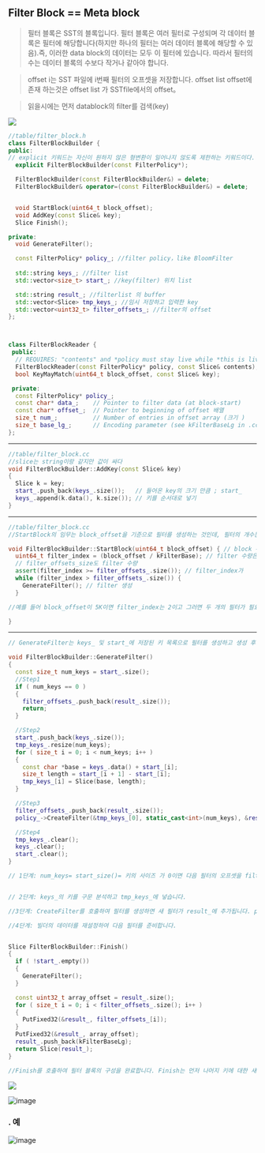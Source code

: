 
## Filter Block == Meta block
> 필터 블록은 SST의 블록입니다. 필터 블록은 여러 필터로 구성되며 각 데이터 블록은 필터에 해당합니다(하지만 하나의 필터는 여러 데이터 블록에 해당할 수 있음).즉, 이러한 data block의 데이터는 모두 이 필터에 있습니다. 따라서 필터의 수는 데이터 블록의 수보다 작거나 같아야 합니다.

> offset i는 SST 파일에 i번째 필터의 오프셋을 저장합니다. offset list offset에 존재 하는것은 offset list 가 SSTfile에서의  offset。

> 읽을시에는 먼저 datablock의 filter를 검색(key)

![](https://www.huliujia.com/images/leveldb_SST_filter_block%E6%A0%BC%E5%BC%8F.png)

```c++
//table/filter_block.h
class FilterBlockBuilder {
public:
// explicit 키워드는 자신이 원하지 않은 형변환이 일어나지 않도록 제한하는 키워드이다.
  explicit FilterBlockBuilder(const FilterPolicy*);

  FilterBlockBuilder(const FilterBlockBuilder&) = delete;
  FilterBlockBuilder& operator=(const FilterBlockBuilder&) = delete;


  void StartBlock(uint64_t block_offset);
  void AddKey(const Slice& key);
  Slice Finish();

private:
  void GenerateFilter();

  const FilterPolicy* policy_; //filter policy，like BloomFilter
  
  std::string keys_; //filter list 
  std::vector<size_t> start_; //key(filter) 위치 list

  std::string result_; //filterlist 의 buffer
  std::vector<Slice> tmp_keys_; //임시 저장하고 입력한 key
  std::vector<uint32_t> filter_offsets_; //filter의 offset
};



class FilterBlockReader {
 public:
  // REQUIRES: "contents" and *policy must stay live while *this is live.
  FilterBlockReader(const FilterPolicy* policy, const Slice& contents);
  bool KeyMayMatch(uint64_t block_offset, const Slice& key);

 private:
  const FilterPolicy* policy_;
  const char* data_;    // Pointer to filter data (at block-start)
  const char* offset_;  // Pointer to beginning of offset 배열  
  size_t num_;          // Number of entries in offset array (크기 )
  size_t base_lg_;      // Encoding parameter (see kFilterBaseLg in .cc file)
};

```
---

```c++
//table/filter_block.cc
//slice는 string이랑 같지만 값이 싸다
void FilterBlockBuilder::AddKey(const Slice& key) 
{
  Slice k = key;
  start_.push_back(keys_.size());   // 들어온 key의 크기 만큼 ; start_
  keys_.append(k.data(), k.size()); // 키를 순서대로 넣기 
}

```
---
```c++
//table/filter_block.cc
//StartBlock의 임무는 block_offset을 기준으로 필터를 생성하는 것인데, 필터의 개수는 블록의 개수와 관련이 없고 block_offset에만 관련이 있습니다. 기본적으로 필터는 2K block_offset마다 생성됩니다. 2K의 기본값은 상수 kFilterBase에 의해 지정됩니다.

void FilterBlockBuilder::StartBlock(uint64_t block_offset) { // block 위치가 입력 값
  uint64_t filter_index = (block_offset / kFilterBase); // filter 수량은 위치 / 크기
  // filter_offsets_size도 filter 수량
  assert(filter_index >= filter_offsets_.size()); // filter_index가
  while (filter_index > filter_offsets_.size()) {
    GenerateFilter(); // filter 생성
  }

//예를 들어 block_offset이 5K이면 filter_index는 2이고 그러면 두 개의 필터가 필요합니다. 다음 호출의 block_offset이 5.5K이면 계산된 filter_index는 여전히 2이고 새 필터가 생성되지 않습니다. 검색할 때 block_offset을 2K로 나누어 filter_offsets_에서 필터의 위치를 ​​얻은 다음 filter_offsets_에 따라 filter를 찾습니다.

}
```
----

```c++
// GenerateFilter는 keys_ 및 start_에 저장된 키 목록으로 필터를 생성하고 생성 후 keys_ 및 start_를 지웁니다.

void FilterBlockBuilder::GenerateFilter()
{
  const size_t num_keys = start_.size();
  //Step1
  if ( num_keys == 0 )
  {
    filter_offsets_.push_back(result_.size());
    return;
  }

  //Step2
  start_.push_back(keys_.size());
  tmp_keys_.resize(num_keys);
  for ( size_t i = 0; i < num_keys; i++ )
  {
    const char *base = keys_.data() + start_[i];
    size_t length = start_[i + 1] - start_[i];
    tmp_keys_[i] = Slice(base, length);
  }

  //Step3
  filter_offsets_.push_back(result_.size());
  policy_->CreateFilter(&tmp_keys_[0], static_cast<int>(num_keys), &result_);

  //Step4
  tmp_keys_.clear();
  keys_.clear();
  start_.clear();
}

// 1단계: num_keys= start_size()= 키의 사이즈 가 0이면 다음 필터의 오프셋을 filter_offsets_에 넣습니다. 즉, 필터 오프셋이 다음 필터를 가리키도록 합니다.


// 2단계: keys_의 키를 구문 분석하고 tmp_keys_에 넣습니다.

//3단계: CreateFilter를 호출하여 필터를 생성하면 새 필터가 result_에 추가됩니다. policy_는 추상 클래스 포인터이고 기본 정책은 BloomFilter입니다.

//4단계: 빌더의 데이터를 재설정하여 다음 필터를 준비합니다.

```

```c++

Slice FilterBlockBuilder::Finish()
{
  if ( !start_.empty())
  {
    GenerateFilter();
  }

  const uint32_t array_offset = result_.size();
  for ( size_t i = 0; i < filter_offsets_.size(); i++ )
  {
    PutFixed32(&result_, filter_offsets_[i]);
  }
  PutFixed32(&result_, array_offset);
  result_.push_back(kFilterBaseLg);
  return Slice(result_);
}

//Finish를 호출하여 필터 블록의 구성을 완료합니다. Finish는 먼저 나머지 키에 대한 새 필터를 생성한 다음 필터 오프셋 목록을 result_로 순서대로 인코딩하고 오프셋 목록의 오프셋을 result_의 끝까지 인코딩합니다. 마지막으로 상수 kFilterBaseLg가 끝에 추가되며 기본값은 11, 2^11=2048=2KB로 필터를 생성할 block_offsets 수를 나타냅니다.

````


![](https://www.huliujia.com/images/leveldb_filter_block%E7%BB%93%E6%9E%84.png)

![image](https://user-images.githubusercontent.com/86946575/175251082-42224302-7f71-4944-8df0-9a2ddc21e64f.png)


### . 예 
![image](https://user-images.githubusercontent.com/86946575/175249208-962b89e9-6b58-4bf6-a3de-da5557d26ad3.png)
